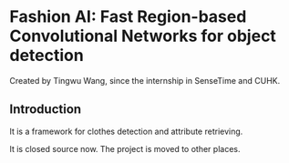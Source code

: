 # Fashion AI: Fast Region-based Convolutional Networks for object detection

Created by Tingwu Wang, since the internship in SenseTime and CUHK.

## Introduction

It is a framework for clothes detection and attribute retrieving.

It is closed source now. The project is moved to other places.
